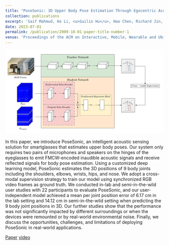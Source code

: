 ```yaml
---
title: "PoseSonic: 3D Upper Body Pose Estimation Through Egocentric Acoustic Sensing on Smartglasses"
collection: publications
excerpt: 'Saif Mahmud, Ke Li, <u>Guilin Hu</u>, Hao Chen, Richard Jin, Ruidong Zhang, Francois Guimbretiere, Cheng Zhang'
date: 2023-07-01
permalink: /publication/2009-10-01-paper-title-number-1
venue: 'Proceedings of the ACM on Interactive, Mobile, Wearable and Ubiquitous Technologies, IMWUT/UbiComp'
---
```


![image](/images/posesonic.png)

In this paper, we introduce PoseSonic, an intelligent acoustic sensing solution for smartglasses that estimates upper body poses. Our system only requires two pairs of microphones and speakers on the hinges of the eyeglasses to emit FMCW-encoded inaudible acoustic signals and receive reflected signals for body pose estimation. Using a customized deep learning model, PoseSonic estimates the 3D positions of 9 body joints including the shoulders, elbows, wrists, hips, and nose. We adopt a cross-modal supervision strategy to train our model using synchronized RGB video frames as ground truth. We conducted in-lab and semi-in-the-wild user studies with 22 participants to evaluate PoseSonic, and our user-independent model achieved a mean per joint position error of 6.17 cm in the lab setting and 14.12 cm in semi-in-the-wild setting when predicting the 9 body joint positions in 3D. Our further studies show that the performance was not significantly impacted by different surroundings or when the devices were remounted or by real-world environmental noise. Finally, we discuss the opportunities, challenges, and limitations of deploying PoseSonic in real-world applications.

[Paper](https://doi.org/10.1145/3610895) [video](https://www.youtube.com/watch?v=Q8KV1XfeBCE)